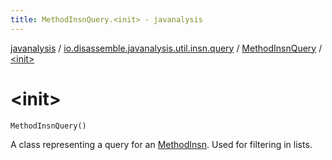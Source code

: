 ```yaml
---
title: MethodInsnQuery.<init> - javanalysis
---
```


[javanalysis](../../index.html) / [io.disassemble.javanalysis.util.insn.query](../index.html) / [MethodInsnQuery](index.html) / [&lt;init&gt;](./-init-.html)

# &lt;init&gt;

`MethodInsnQuery()`

A class representing a query for an [MethodInsn](../../io.disassemble.javanalysis.insn/-method-insn/index.html).
Used for filtering in lists.

